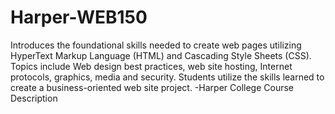 # Harper-WEB150

Introduces the foundational skills needed to create web pages utilizing HyperText Markup Language (HTML) and Cascading Style Sheets (CSS). Topics include Web design best practices, web site hosting, Internet protocols, graphics, media and security. Students utilize the skills learned to create a business-oriented web site project. -Harper College Course Description